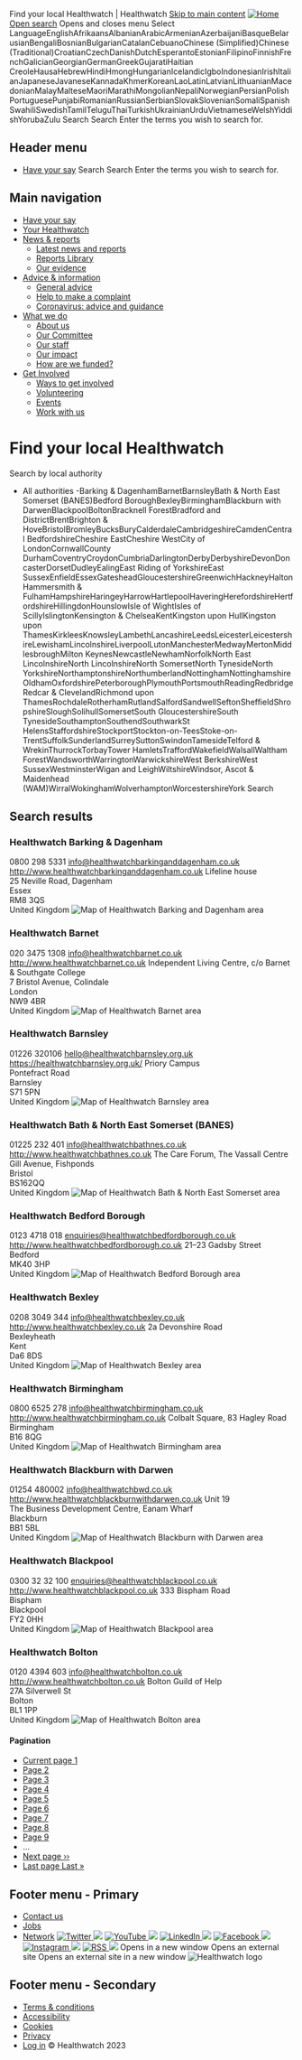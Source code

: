 
Find your local Healthwatch | Healthwatch
[Skip to main content](#main-content) 
[![Home](/themes/custom/bootstrap_hwwib9_2021/logos/logo-healthwatch.svg)](/ "Home")
[Open search](/search)
Opens and closes menu
Select LanguageEnglishAfrikaansAlbanianArabicArmenianAzerbaijaniBasqueBelarusianBengaliBosnianBulgarianCatalanCebuanoChinese (Simplified)Chinese (Traditional)CroatianCzechDanishDutchEsperantoEstonianFilipinoFinnishFrenchGalicianGeorgianGermanGreekGujaratiHaitian CreoleHausaHebrewHindiHmongHungarianIcelandicIgboIndonesianIrishItalianJapaneseJavaneseKannadaKhmerKoreanLaoLatinLatvianLithuanianMacedonianMalayMalteseMaoriMarathiMongolianNepaliNorwegianPersianPolishPortuguesePunjabiRomanianRussianSerbianSlovakSlovenianSomaliSpanishSwahiliSwedishTamilTeluguThaiTurkishUkrainianUrduVietnameseWelshYiddishYorubaZulu
Search
Search
 Enter the terms you wish to search for.
 
## Header menu
* [Have your say](/have-your-say)
Search
Search
 Enter the terms you wish to search for.
 
## Main navigation
* [Have your say](/have-your-say "Have Your Say")
* [Your Healthwatch](/your-local-healthwatch/list "Your Healthwatch")
* [News & reports](/news-and-reports "Find out more about our work") 
	+ [Latest news and reports](/news-and-reports "Find out more about our latest news and reports")
	+ [Reports Library](https://nds.healthwatch.co.uk/reports-library)
	+ [Our evidence](/our-evidence)
* [Advice & information](/advice-and-information "Find advice and information to help you live well") 
	+ [General advice](/advice-and-information "Find out about more about how we can help you access the support you need to live well")
	+ [Help to make a complaint](/help-make-complaint "Find out how to make a complaint about your NHS and social care services")
	+ [Coronavirus: advice and guidance](/coronavirus-advice-and-guidance)
* [What we do](/what-we-do "Find out about our role, our plans and our people.") 
	+ [About us](/what-we-do "Find out about our role, our plans and our people.")
	+ [Our Committee](/our-committee "Meet the board members")
	+ [Our staff](/our-staff "Meet the team")
	+ [Our impact](/our-impact "Find out more about how we’re helping to make a difference to people’s experiences of health and care")
	+ [How are we funded?](/how-are-we-funded)
* [Get Involved](/get-involved) 
	+ [Ways to get involved](/get-involved)
	+ [Volunteering](/volunteer "Find out more about volunteering with us")
	+ [Events](/events "Find out more about our events")
	+ [Work with us](/work-us)
# Find your local Healthwatch
Search by local authority
- All authorities -Barking & DagenhamBarnetBarnsleyBath & North East Somerset (BANES)Bedford BoroughBexleyBirminghamBlackburn with DarwenBlackpoolBoltonBracknell ForestBradford and DistrictBrentBrighton & HoveBristolBromleyBucksBuryCalderdaleCambridgeshireCamdenCentral BedfordshireCheshire EastCheshire WestCity of LondonCornwallCounty DurhamCoventryCroydonCumbriaDarlingtonDerbyDerbyshireDevonDoncasterDorsetDudleyEalingEast Riding of YorkshireEast SussexEnfieldEssexGatesheadGloucestershireGreenwichHackneyHaltonHammersmith & FulhamHampshireHaringeyHarrowHartlepoolHaveringHerefordshireHertfordshireHillingdonHounslowIsle of WightIsles of ScillyIslingtonKensington & ChelseaKentKingston upon HullKingston upon ThamesKirkleesKnowsleyLambethLancashireLeedsLeicesterLeicestershireLewishamLincolnshireLiverpoolLutonManchesterMedwayMertonMiddlesbroughMilton KeynesNewcastleNewhamNorfolkNorth East LincolnshireNorth LincolnshireNorth SomersetNorth TynesideNorth YorkshireNorthamptonshireNorthumberlandNottinghamNottinghamshireOldhamOxfordshirePeterboroughPlymouthPortsmouthReadingRedbridgeRedcar & ClevelandRichmond upon ThamesRochdaleRotherhamRutlandSalfordSandwellSeftonSheffieldShropshireSloughSolihullSomersetSouth GloucestershireSouth TynesideSouthamptonSouthendSouthwarkSt HelensStaffordshireStockportStockton-on-TeesStoke-on-TrentSuffolkSunderlandSurreySuttonSwindonTamesideTelford & WrekinThurrockTorbayTower HamletsTraffordWakefieldWalsallWaltham ForestWandsworthWarringtonWarwickshireWest BerkshireWest SussexWestminsterWigan and LeighWiltshireWindsor, Ascot & Maidenhead (WAM)WirralWokinghamWolverhamptonWorcestershireYork
Search
## Search results
### Healthwatch Barking & Dagenham
0800 298 5331
info@healthwatchbarkinganddagenham.co.uk
<http://www.healthwatchbarkinganddagenham.co.uk>
Lifeline house  
25 Neville Road, Dagenham  
Essex  
RM8 3QS  
United Kingdom
![Map of Healthwatch Barking and Dagenham area](/sites/healthwatch.co.uk/files/2022-08/Healthwatch%20Barking%20and%20Dagenham.png)
### Healthwatch Barnet
020 3475 1308
info@healthwatchbarnet.co.uk
<http://www.healthwatchbarnet.co.uk>
Independent Living Centre, c/o Barnet & Southgate College  
7 Bristol Avenue, Colindale  
London  
NW9 4BR  
United Kingdom
![Map of Healthwatch Barnet area](/sites/healthwatch.co.uk/files/2022-08/Healthwatch%20Barnet.png)
### Healthwatch Barnsley
01226 320106
hello@healthwatchbarnsley.org.uk
<https://healthwatchbarnsley.org.uk/>
Priory Campus  
Pontefract Road  
Barnsley  
S71 5PN  
United Kingdom
![Map of Healthwatch Barnsley area](/sites/healthwatch.co.uk/files/2022-08/Healthwatch%20Barnsley.png)
### Healthwatch Bath & North East Somerset (BANES)
01225 232 401
info@healthwatchbathnes.co.uk
<http://www.healthwatchbathnes.co.uk>
The Care Forum, The Vassall Centre  
Gill Avenue, Fishponds  
Bristol  
BS162QQ  
United Kingdom
![Map of Healthwatch Bath & North East Somerset area](/sites/healthwatch.co.uk/files/2022-08/Healthwatch%20Bath%20and%20North%20East%20Somerset.png)
### Healthwatch Bedford Borough
0123 4718 018
enquiries@healthwatchbedfordborough.co.uk
<http://www.healthwatchbedfordborough.co.uk>
21–23 Gadsby Street  
Bedford  
MK40 3HP  
United Kingdom
![Map of Healthwatch Bedford Borough area](/sites/healthwatch.co.uk/files/2022-08/Healthwatch%20Bedford%20Borough.png)
### Healthwatch Bexley
0208 3049 344
info@healthwatchbexley.co.uk
<http://www.healthwatchbexley.co.uk>
2a Devonshire Road  
Bexleyheath  
Kent  
Da6 8DS  
United Kingdom
![Map of Healthwatch Bexley area](/sites/healthwatch.co.uk/files/2022-08/Healthwatch%20Bexley.png)
### Healthwatch Birmingham
0800 6525 278
info@healthwatchbirmingham.co.uk
<http://www.healthwatchbirmingham.co.uk>
Colbalt Square, 83 Hagley Road  
Birmingham  
B16 8QG  
United Kingdom
![Map of Healthwatch Birmingham area](/sites/healthwatch.co.uk/files/2022-08/Healthwatch%20Birmingham.png)
### Healthwatch Blackburn with Darwen
01254 480002
info@healthwatchbwd.co.uk
<http://www.healthwatchblackburnwithdarwen.co.uk>
Unit 19  
The Business Development Centre, Eanam Wharf  
Blackburn  
BB1 5BL  
United Kingdom
![Map of Healthwatch Blackburn with Darwen area](/sites/healthwatch.co.uk/files/2022-08/Healthwatch%20Blackburn%20with%20Darwen.png)
### Healthwatch Blackpool
0300 32 32 100
enquiries@healthwatchblackpool.co.uk
<http://www.healthwatchblackpool.co.uk>
333 Bispham Road  
Bispham  
Blackpool  
FY2 0HH  
United Kingdom
![Map of Healthwatch Blackpool area](/sites/healthwatch.co.uk/files/2022-08/Healthwatch%20Blackpool.png)
### Healthwatch Bolton
0120 4394 603
info@healthwatchbolton.co.uk
<http://www.healthwatchbolton.co.uk>
Bolton Guild of Help  
27A Silverwell St  
Bolton  
BL1 1PP  
United Kingdom
![Map of Healthwatch Bolton area](/sites/healthwatch.co.uk/files/2022-08/Healthwatch%20Bolton.png)
#### Pagination
* [Current page
 1](?title=&page=0 "Current page")
* [Page
 2](?title=&page=1 "Go to page 2")
* [Page
 3](?title=&page=2 "Go to page 3")
* [Page
 4](?title=&page=3 "Go to page 4")
* [Page
 5](?title=&page=4 "Go to page 5")
* [Page
 6](?title=&page=5 "Go to page 6")
* [Page
 7](?title=&page=6 "Go to page 7")
* [Page
 8](?title=&page=7 "Go to page 8")
* [Page
 9](?title=&page=8 "Go to page 9")
* …
* [Next page
››](?title=&page=1 "Go to next page")
* [Last page
Last »](?title=&page=14 "Go to last page")
 
## Footer menu - Primary
* [Contact us](/contact-us)
* [Jobs](/jobs)
* [Network](https://network.healthwatch.co.uk/)
[![Twitter](/themes/custom/bootstrap_hwwib9_2021/images/ico-twitter.svg)
![](/themes/custom/bootstrap_hwwib9_2021/images/icons8-external-link.svg)](https://twitter.com/healthwatche "Twitter")
[![YouTube](/themes/custom/bootstrap_hwwib9_2021/images/ico-youtube.svg)
![](/themes/custom/bootstrap_hwwib9_2021/images/icons8-external-link.svg)](http://www.youtube.com/HealthWatchEngland "YouTube")
[![LinkedIn](/themes/custom/bootstrap_hwwib9_2021/images/ico-linkedin.svg)
![](/themes/custom/bootstrap_hwwib9_2021/images/icons8-external-link.svg)](https://www.linkedin.com/company/healthwatch-england "Linkedin")
[![Facebook](/themes/custom/bootstrap_hwwib9_2021/images/ico-facebook.svg)
![](/themes/custom/bootstrap_hwwib9_2021/images/icons8-external-link.svg)](https://www.facebook.com/HealthwatchE "Facebook")
[![Instagram](/themes/custom/bootstrap_hwwib9_2021/images/ico-instagram.svg)
![](/themes/custom/bootstrap_hwwib9_2021/images/icons8-external-link.svg)](https://www.instagram.com/healthwatchengland/ "Instagram")
[![RSS](/themes/custom/bootstrap_hwwib9_2021/images/ico-rss.svg)
![](/themes/custom/bootstrap_hwwib9_2021/images/icons8-external-link.svg)](/rss.xml "RSS")
Opens in a new window
Opens an external site
Opens an external site in a new window
![Healthwatch logo](/themes/custom/bootstrap_hwwib9_2021/images/logo-healthwatch-white.svg)
## Footer menu - Secondary
* [Terms & conditions](/terms-conditions)
* [Accessibility](/accessibility)
* [Cookies](/cookies)
* [Privacy](/privacy)
* [Log in](/user/login)
© Healthwatch 2023

